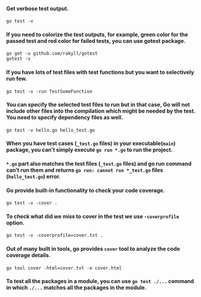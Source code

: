 #### Get verbose test output.
```
go test -v
```
#### If you need to colorize the test outputs, for example, green color for the passed test and red color for failed tests, you can use gotest package.
```
go get -u github.com/rakyll/gotest
gotest -v
```
#### If you have lots of test files with test functions but you want to selectively run few.
```
go test -v -run TestSomeFunction
```
#### You can specify the selected test files to run but in that case, Go will not include other files into the compilation which might be needed by the test. You need to specify dependency files as well.
```
go test -v hello.go hello_test.go
```
#### When you have test cases (`_test.go` files) in your executable(`main`) package, you can’t simply execute `go run *.go` to run the project.
#### `*.go` part also matches the test files (`_test.go` files) and go run command can’t run them and returns `go run: cannot run *_test.go` files (`hello_test.go`) error.

#### Go provide built-in functionality to check your code coverage.
```
go test -v -cover .
```

#### To check what did we miss to cover in the test we use `-coverprofile` option.
```
go test -v -coverprofile=cover.txt .
```

#### Out of many built in tools, go provides `cover` tool to analyze the code coverage details.
```
go tool cover -html=cover.txt -o cover.html
```

#### To test all the packages in a module, you can use `go test ./...` command in which `./...` matches all the packages in the module.